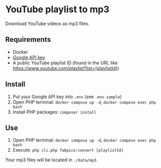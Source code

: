 # YouTube playlist to mp3

Download YouTube videos as mp3 files.

## Requirements

- Docker
- [Google API key](https://cloud.google.com/docs/authentication/api-keys#create)
- A public YouTube playlist ID (found in the URL like https://www.youtube.com/playlist?list={playlistId})

## Install

1. Put your Google API key into `.env` (see `.env.sample`)
2. Open PHP terminal: `docker compose up -d`,  `docker compose exec php bash`
3. Install PHP packages: `composer install`

## Use

1. Open PHP terminal: `docker compose up -d`,  `docker compose exec php bash`
2. Execute: `php cli.php fabpico:convert [playlistId]`

Your mp3 files will be located in `./data/mp3`.